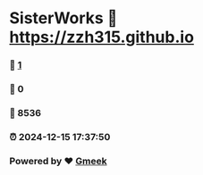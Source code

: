 # SisterWorks :link: https://zzh315.github.io 
### :page_facing_up: [1](https://zzh315.github.io/tag.html) 
### :speech_balloon: 0 
### :hibiscus: 8536 
### :alarm_clock: 2024-12-15 17:37:50 
### Powered by :heart: [Gmeek](https://github.com/Meekdai/Gmeek)
